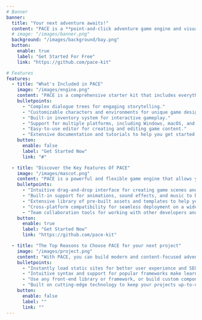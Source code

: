 ```yaml
---
# Banner
banner:
  title: "Your next adventure awaits!"
  content: "PACE is a **point-and-click adventure game engine and visual editor** that allows you to create interactive stories and games. Bring your ideas to life and share them with the world. PACE is perfect for beginners and experienced developers alike."
  # image: "/images/banner.png"
  background: "/images/background/bay.png"
  button:
    enable: true
    label: "Get Started For Free"
    link: "https://github.com/pace-kit"

# Features
features:
  - title: "What's Included in PACE"
    image: "/images/engine.png"
    content: "PACE is a comprehensive starter kit that includes everything you need to create your own adventure games. It comes with a range of exciting features, including:"
    bulletpoints:
      - "Complex dialogue trees for engaging storytelling."
      - "Customizable characters and environments for unique game design."
      - "Built-in inventory system for interactive gameplay."
      - "Support for multiple platforms, including Windows, macOS, and Linux."
      - "Easy-to-use editor for creating and editing game content."
      - "Extensive documentation and tutorials to help you get started."
    button:
      enable: false
      label: "Get Started Now"
      link: "#"

  - title: "Discover the Key Features Of PACE"
    image: "/images/mascot.png"
    content: "PACE is a powerful and flexible game engine that allows you to create your own adventure games with ease. Here are some of the key features that make PACE stand out from the crowd:"
    bulletpoints:
      - "Intuitive drag-and-drop interface for creating game scenes and interactions."
      - "Built-in support for animations, sound effects, and music to bring your games to life."
      - "Extensive library of pre-built assets and templates to help you get started quickly."
      - "Cross-platform compatibility for seamless deployment on a wide range of devices."
      - "Team collaboration tools for working with other developers and artists on your projects."
    button:
      enable: true
      label: "Get Started Now"
      link: "https://github.com/pace-kit"

  - title: "The Top Reasons to Choose PACE for your next project"
    image: "/images/project.png"
    content: "With PACE, you can build modern and content-focused adventure games without sacrificing performance or flexibility"
    bulletpoints:
      - "Instantly load static sites for better user experience and SEO."
      - "Intuitive syntax and support for popular frameworks make learning and using Hugo a breeze."
      - "Use any front-end library or framework, or build custom components, for any project size."
      - "Built on cutting-edge technology to keep your projects up-to-date with the latest web standards."
    button:
      enable: false
      label: ""
      link: ""
---
```

